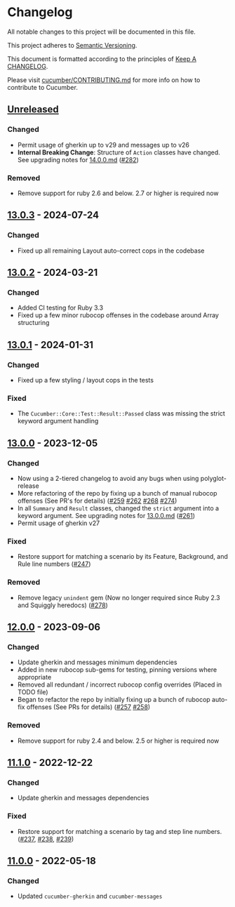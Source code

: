 # Changelog

All notable changes to this project will be documented in this file.

This project adheres to [Semantic Versioning](http://semver.org).

This document is formatted according to the principles of [Keep A CHANGELOG](http://keepachangelog.com).

Please visit [cucumber/CONTRIBUTING.md](https://github.com/cucumber/cucumber/blob/master/CONTRIBUTING.md) for more info on how to contribute to Cucumber.

## [Unreleased]
### Changed
- Permit usage of gherkin up to v29 and messages up to v26
- **Internal Breaking Change**: Structure of `Action` classes have changed.
See upgrading notes for [14.0.0.md](upgrading_notes/14.0.0.md#upgrading-to-cucumber-core-1400)
  ([#282](https://github.com/cucumber/cucumber-ruby-core/pull/282))

### Removed
- Remove support for ruby 2.6 and below. 2.7 or higher is required now

## [13.0.3] - 2024-07-24
### Changed
- Fixed up all remaining Layout auto-correct cops in the codebase

## [13.0.2] - 2024-03-21
### Changed
- Added CI testing for Ruby 3.3
- Fixed up a few minor rubocop offenses in the codebase around Array structuring

## [13.0.1] - 2024-01-31
### Changed
- Fixed up a few styling / layout cops in the tests

### Fixed
- The `Cucumber::Core::Test::Result::Passed` class was missing the strict keyword argument handling

## [13.0.0] - 2023-12-05
### Changed
- Now using a 2-tiered changelog to avoid any bugs when using polyglot-release
- More refactoring of the repo by fixing up a bunch of manual rubocop offenses (See PR's for details)
([#259](https://github.com/cucumber/cucumber-ruby-core/pull/259) [#262](https://github.com/cucumber/cucumber-ruby-core/pull/262) [#268](https://github.com/cucumber/cucumber-ruby-core/pull/268) [#274](https://github.com/cucumber/cucumber-ruby-core/pull/274))
- In all `Summary` and `Result` classes, changed the `strict` argument into a keyword argument.
See upgrading notes for [13.0.0.md](upgrading_notes/13.0.0.md#upgrading-to-cucumber-core-1300)
([#261](https://github.com/cucumber/cucumber-ruby-core/pull/261))
- Permit usage of gherkin v27

### Fixed
- Restore support for matching a scenario by its Feature, Background, and Rule line numbers ([#247](https://github.com/cucumber/cucumber-ruby-core/pull/247))

### Removed
- Remove legacy `unindent` gem (Now no longer required since Ruby 2.3 and Squiggly heredocs) ([#278](https://github.com/cucumber/cucumber-ruby-core/pull/278))

## [12.0.0] - 2023-09-06
### Changed
- Update gherkin and messages minimum dependencies
- Added in new rubocop sub-gems for testing, pinning versions where appropriate
- Removed all redundant / incorrect rubocop config overrides (Placed in TODO file)
- Began to refactor the repo by initially fixing up a bunch of rubocop auto-fix offenses (See PRs for details)
([#257](https://github.com/cucumber/cucumber-ruby-core/pull/257) [#258](https://github.com/cucumber/cucumber-ruby-core/pull/258))

### Removed
- Remove support for ruby 2.4 and below. 2.5 or higher is required now

## [11.1.0] - 2022-12-22
### Changed
- Update gherkin and messages dependencies

### Fixed
- Restore support for matching a scenario by tag and step line numbers. ([#237](https://github.com/cucumber/cucumber-ruby-core/pull/237), [#238](https://github.com/cucumber/cucumber-ruby-core/pull/238), [#239](https://github.com/cucumber/cucumber-ruby-core/pull/239))

## [11.0.0] - 2022-05-18
### Changed
- Updated `cucumber-gherkin` and `cucumber-messages`

[Unreleased]: https://github.com/cucumber/cucumber-ruby-core/compare/v13.0.3...HEAD
[13.0.3]: https://github.com/cucumber/cucumber-ruby-core/compare/v13.0.2...v13.0.3
[13.0.2]: https://github.com/cucumber/cucumber-ruby-core/compare/v13.0.1...v13.0.2
[13.0.1]: https://github.com/cucumber/cucumber-ruby-core/compare/v13.0.0...v13.0.1
[13.0.0]: https://github.com/cucumber/cucumber-ruby-core/compare/v12.0.0...v13.0.0
[12.0.0]: https://github.com/cucumber/cucumber-ruby-core/compare/v11.1.0...v12.0.0
[11.1.0]: https://github.com/cucumber/cucumber-ruby-core/compare/v11.0.0...v11.1.0
[11.0.0]: https://github.com/cucumber/cucumber-ruby-core/compare/v10.1.1...v11.0.0
